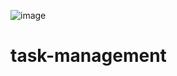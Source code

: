 ![image](https://github.com/user-attachments/assets/0979b1c2-7dcd-4616-a97f-410b2839e396)
# task-management
